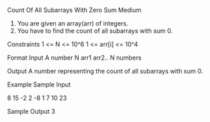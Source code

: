 Count Of All Subarrays With Zero Sum
Medium

1. You are given an array(arr) of integers.
2. You have to find the count of all subarrays with sum 0.

Constraints
1 <= N <= 10^6
1 <= arr[i] <= 10^4

Format
Input
A number N
arr1
arr2.. N numbers

Output
A number representing the count of all subarrays with sum 0. 

Example
Sample Input

8
15 -2 2 -8 1 7 10 23

Sample Output
3